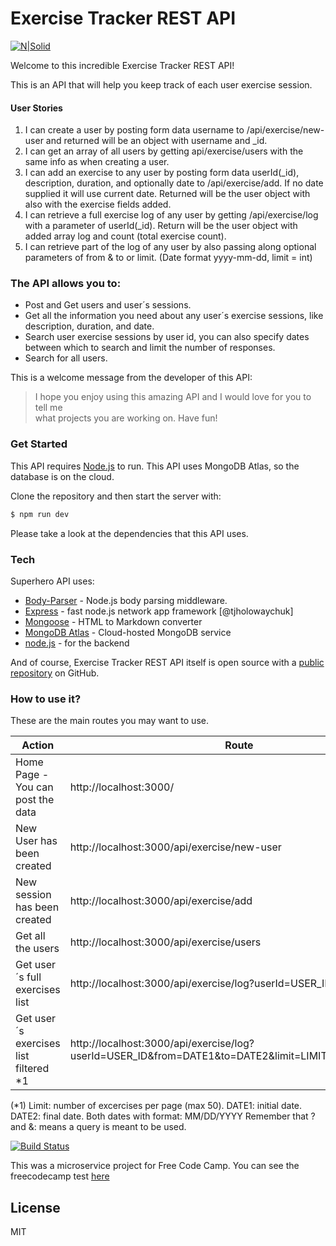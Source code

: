 # Exercise Tracker REST API

[![N|Solid](https://images.pexels.com/photos/416778/pexels-photo-416778.jpeg?auto=compress&cs=tinysrgb&dpr=2&h=750&w=1260)](https://your-fitness-tracker.glitch.me/)

Welcome to this incredible Exercise Tracker REST API!

This is an API that will help you keep track of each user exercise session.

#### User Stories

1. I can create a user by posting form data username to /api/exercise/new-user and returned will be an object with username and _id.
2. I can get an array of all users by getting api/exercise/users with the same info as when creating a user.
3. I can add an exercise to any user by posting form data userId(_id), description, duration, and optionally date to /api/exercise/add. If no date supplied it will use current date. Returned will be the user object with also with the exercise fields added.
4. I can retrieve a full exercise log of any user by getting /api/exercise/log with a parameter of userId(_id). Return will be the user object with added array log and count (total exercise count).
5. I can retrieve part of the log of any user by also passing along optional parameters of from & to or limit. (Date format yyyy-mm-dd, limit = int)

### The API allows you to:

  - Post and Get users and user´s sessions.
  - Get all the information you need about any user´s exercise sessions, like description, duration, and date.
  - Search user exercise sessions by user id, you can also specify dates between which to search and limit the number of responses.
  - Search for all users.
  
  This is a welcome message from the developer of this API:

> I hope you enjoy using this amazing API 
> and I would love for you to tell me  
> what projects you are working on.
> Have fun!

### Get Started

This API requires [Node.js](https://nodejs.org/) to run.
This API uses MongoDB Atlas, so the database is on the cloud.

Clone the repository and then start the server with:

```sh
$ npm run dev
```

Please take a look at the dependencies that this API uses.

### Tech

Superhero API uses:

* [Body-Parser](https://www.npmjs.com/package/body-parser) - Node.js body parsing middleware.
* [Express](https://expressjs.com/es/) - fast node.js network app framework [@tjholowaychuk]
* [Mongoose](https://mongoosejs.com/docs/index.html) - HTML to Markdown converter
* [MongoDB Atlas](https://www.mongodb.com/cloud/atlas/lp/try2?utm_source=google&utm_campaign=gs_americas_argentina_search_brand_atlas_desktop&utm_term=atlas%20mongodb&utm_medium=cpc_paid_search&utm_ad=e&utm_ad_campaign_id=6498554093&gclid=Cj0KCQiA48j9BRC-ARIsAMQu3WTEWnXofFAEvEqDDqkhq7va6Zl8MnTTfX4fd6OFK0bzSrUI_hI5SjUaAiZtEALw_wcB) - Cloud-hosted MongoDB service
* [node.js](https://nodejs.org/es/docs/) - for the backend

And of course, Exercise Tracker REST API itself is open source with a [public repository](https://github.com/arganarazalvaro/Excercise-Tracker) on GitHub.


### How to use it?

These are the main routes you may want to use.


| Action | Route |
| ------ | ------ |
| Home Page - You can post the data| http://localhost:3000/ |
| New User has been created | http://localhost:3000/api/exercise/new-user |
| New session has been created | http://localhost:3000/api/exercise/add |
| Get all the users | http://localhost:3000/api/exercise/users|
| Get user´s full exercises list| http://localhost:3000/api/exercise/log?userId=USER_ID |
| Get user´s exercises list filtered *1| http://localhost:3000/api/exercise/log?userId=USER_ID&from=DATE1&to=DATE2&limit=LIMIT_OF_RESPONSES |

(*1) Limit: number of excercises per page (max 50). DATE1: initial date. DATE2: final date. Both dates with format: MM/DD/YYYY
Remember that ? and &: means a query is meant to be used.

[![Build Status](https://avatars-03.gitter.im/group/iv/6/57542cf4c43b8c6019778297)](https://www.freecodecamp.org/) 

This was a microservice project for Free Code Camp.  You can see the freecodecamp test [here](https://www.freecodecamp.org/learn/apis-and-microservices/apis-and-microservices-projects/exercise-tracker)

License
----

MIT
